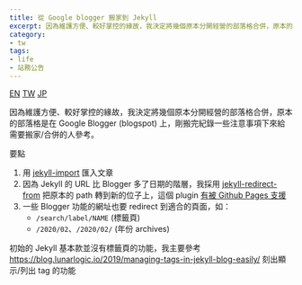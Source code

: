```yaml
---
title: 從 Google blogger 搬家到 Jekyll
excerpt: 因為維護方便、較好掌控的緣故，我決定將幾個原本分開經營的部落格合併，原本的部落格是在 Google Blogger (blogspot) 上，剛搬完紀錄一些注意事項下來給需要搬家/合併的人參考。...
category:
- tw
tags:
- life
- 站務公告
---
```


<a href="{% link _posts/2021-03-07-migrate-google-blogger-to-jekyll-en.md %}" title="Migrate from Google blogger to Jekyll" class="lang-btn">EN</a>
<a href="{% link _posts/2021-03-07-migrate-google-blogger-to-jekyll.md %}" title="從 Google blogger 搬家到 Jekyll" class="lang-btn lang-current">TW</a>
<a href="{% link _posts/2021-03-07-migrate-google-blogger-to-jekyll-jp.md %}" title="Google BloggerからJekyllへ移行した" class="lang-btn">JP</a>

因為維護方便、較好掌控的緣故，我決定將幾個原本分開經營的部落格合併，原本的部落格是在 Google Blogger (blogspot) 上，剛搬完紀錄一些注意事項下來給需要搬家/合併的人參考。

要點

1. 用 [jekyll-import](https://import.jekyllrb.com/docs/blogger/) 匯入文章
2. 因為 Jekyll 的 URL 比 Blogger 多了日期的階層，我採用 [jekyll-redirect-from](https://github.com/jekyll/jekyll-redirect-from) 把原本的 path 轉到新的位子上，這個 plugin [有被 Github Pages 支援](https://pages.github.com/versions/)
3. 一些 Blogger 功能的網址也要 redirect 到適合的頁面，如：
    - `/search/label/NAME` (標籤頁)
    - `/2020/02`、`/2020/02/` (年份 archives)

初始的 Jekyll 基本款並沒有標籤頁的功能，我主要參考 https://blog.lunarlogic.io/2019/managing-tags-in-jekyll-blog-easily/ 刻出顯示/列出 tag 的功能
